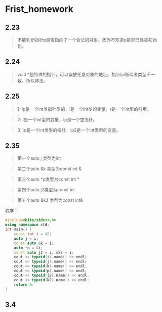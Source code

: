 # Frist_homework
## 2.23

>不能判断指针p是否指向了一个合法的对象。因为不知道p是否已经被初始化。

## 2.24

>void *是特殊的指针，可以存放任意对象的地址。指针lp和i两者类型不一致，所以非法。

## 2.25

>1: ip是一个int类指针型的，i是一个int型的变量，r是一个int型的引用。

>2: i是一个int型的变量，ip是一个空指针。

>3: ip是一个int类型的指针，ip2是一个int类型的变量。

## 2.35

>第一个auto  j  类型为int

>第二个auto  &k 类型为const int &

>第三个auto *p类型为const int *

>第四个auto j2类型为const int

>第五个auto &k2 类型为const int&

程序：
```cpp
#include<bits/stdc++.h>
using namespace std;
int main() {
    const int i = 42;
    auto j = i;
    const auto &k = i;
    auto *p = &i;
    const auto j2 = i, &k2 = i;
    cout << typeid(i).name() << endl;
    cout << typeid(j).name() << endl;
    cout << typeid(k).name() << endl;
    cout << typeid(p).name() << endl;
    cout << typeid(j2).name() << endl;
    cout << typeid(k2).name() << endl;
    return 0;
}
```

## 3.4

